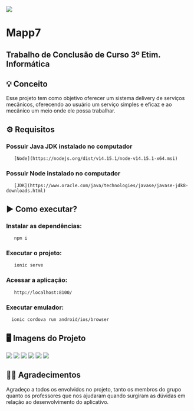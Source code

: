 <img width="auto" src="https://lh3.googleusercontent.com/Dzh_HY9RSJ_orW8eFvTHj85kTz1jBa1UrreTcfEa3FD26oolSRG4U_mrbs2lFTJMEnpFiXDfH_LOJIraajkdObbCb-QpJlQrD5A1kVt4S6vX0QpBK3c0D2l8bkYuzE0-iUuB-EyxoQPj3cdCcbbKuPxEtfkaD3d9KTU3BmaZtyNCZ7NLWjbTX6JCE-6gSTV6ueglrzVuE1tgQy2TiZYLhQP0Rj78g0d7LYJI6dohCm_PJYqOQWXlOSQ-lHyxyAziHkl3woap5wxsUdM-MHC7t2BqSVtboF84IAsNNbYAQ_hsfsQnjAkRu88HduxWLiTvY7cs-C8DSGNxGGskjKj0MLqwCiADAroSQhxKRAMs_YM5e1cTZWj_qktnQ_CsLwuCz5dm_AyreWaqWFFBO5g47VhhIThUEPXTMN7lDnIRRR2gKxw6LSfRfTHBQRXjKHbKiVmOzwXWwz62C83f9hS2-QQZO80Qzj0kYaiGMNtpL5FW1dG2kI-kw3Ct3yHDHLVixzNp8_wrzegCRsQJc1HGh7S61Awwh3pql62bXomN56W1wmy-NDmXSsDQw_ir-U7_ig0lmgnjhDzjEiuPDRleS-n-zS3Y9-qu-M9L4qAneoOsHzPcGOmBj0x12AxDIX4psyr_iVbaynOAHhK7mYt_wgo_ri7vdFvu9_j2NuANhj_b_4f3CbmBO4IEQxWaG10=w1325-h486-no?authuser=0">

# Mapp7
## Trabalho de Conclusão de Curso 3º Etim. Informática

## 💡 Conceito
 Esse projeto tem como objetivo oferecer um sistema delivery de serviços mecânicos, 
 oferecendo ao usuário um serviço simples e eficaz e ao mecânico um meio onde ele possa
 trabalhar.

## ⚙️ Requisitos
 ###  Possuir Java JDK instalado no computador
       [Node](https://nodejs.org/dist/v14.15.1/node-v14.15.1-x64.msi)
 ###  Possuir Node instalado no computador
       [JDK](https://www.oracle.com/java/technologies/javase/javase-jdk8-downloads.html)

## ▶️ Como executar?
 ###  Instalar as dependências:
       npm i
      
 ###  Executar o projeto:
       ionic serve
      
 ###  Acessar a aplicação:
       http://localhost:8100/
      
 ###  Executar emulador:
      ionic cordova run android/ios/browser
  
## 🖥 Imagens do Projeto
![](https://github.com/leonardo16silva12/mapp7App/blob/main/src/assets/login.png)
![](https://github.com/leonardo16silva12/mapp7App/blob/main/src/assets/register.png)
![](https://github.com/leonardo16silva12/mapp7App/blob/main/src/assets/tab1.png)
![](https://github.com/leonardo16silva12/mapp7App/blob/main/src/assets/tab2.png)
![](https://github.com/leonardo16silva12/mapp7App/blob/main/src/assets/tab3.png)
![](https://github.com/leonardo16silva12/mapp7App/blob/main/src/assets/comment.png)


## 👏🏻 Agradecimentos
  Agradeço a todos os envolvidos no projeto, tanto os membros do grupo quanto os professores
  que nos ajudaram quando surgiram as dúvidas em relação ao desenvolvimento do aplicativo.

